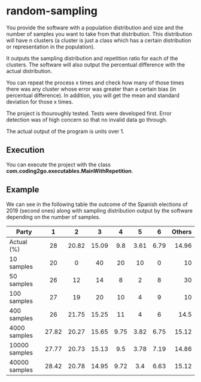 # random-sampling
You provide the software with a population distribution and size and the number of samples you want to take from that 
distribution. This distribution will have n clusters (a cluster is just a class which has a certain distribution or
representation in the population).

It outputs the sampling distribution and repetition ratio for each of the clusters. The software will also output the 
percentual difference with the actual distribution.

You can repeat the process x times and check how many of those times there was any cluster whose
error was greater than a certain bias (in percentual difference). In addition, you will get the mean and standard deviation
for those x times.

The project is thouroughly tested. Tests were developed first. Error detection was of high concern so
that no invalid data go through.

The actual output of the program is units over 1.

## Execution
You can execute the project with the class **com.coding2go.executables.MainWithRepetition**.

## Example
We can see in the following table the outcome of the Spanish elections of 2019 (second ones) along
with sampling distribution output by the software depending on the number of samples.

| Party | 1 | 2 | 3 | 4 | 5 | 6 | Others | 
| ------|:---:|:---:|:---:|:---:|:---:|:---:|-----:|
| Actual (%) | 28 | 20.82 | 15.09 | 9.8 | 3.61 | 6.79 | 14.96 | 
|10 samples| 20| 0| 40| 20| 10| 0| 10| 
|50 samples| 26| 12| 14| 8| 2| 8| 30| 
|100 samples| 27| 19| 20| 10| 4| 9| 10| 
|400 samples| 26| 21.75| 15.25| 11| 4| 6| 14.5| 
|4000 samples| 27.82| 20.27| 15.65| 9.75| 3.82| 6.75| 15.12| 
|10000 samples| 27.77| 20.73| 15.13| 9.5| 3.78| 7.19| 14.86| 
|40000 samples| 28.42| 20.78| 14.95| 9.72| 3.4| 6.63| 15.12|

